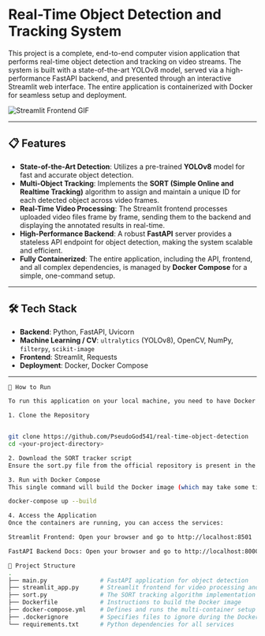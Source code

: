 # Real-Time Object Detection and Tracking System

This project is a complete, end-to-end computer vision application that performs real-time object detection and tracking on video streams. The system is built with a state-of-the-art YOLOv8 model, served via a high-performance FastAPI backend, and presented through an interactive Streamlit web interface. The entire application is containerized with Docker for seamless setup and deployment.

![Streamlit Frontend GIF](<path_to_your_demo.gif>) <!-- A GIF of the app in action would be very impressive here -->

---

## 📋 Features

-   **State-of-the-Art Detection**: Utilizes a pre-trained **YOLOv8** model for fast and accurate object detection.
-   **Multi-Object Tracking**: Implements the **SORT (Simple Online and Realtime Tracking)** algorithm to assign and maintain a unique ID for each detected object across video frames.
-   **Real-Time Video Processing**: The Streamlit frontend processes uploaded video files frame by frame, sending them to the backend and displaying the annotated results in real-time.
-   **High-Performance Backend**: A robust **FastAPI** server provides a stateless API endpoint for object detection, making the system scalable and efficient.
-   **Fully Containerized**: The entire application, including the API, frontend, and all complex dependencies, is managed by **Docker Compose** for a simple, one-command setup.

---

## 🛠️ Tech Stack

-   **Backend**: Python, FastAPI, Uvicorn
-   **Machine Learning / CV**: `ultralytics` (YOLOv8), OpenCV, NumPy, `filterpy`, `scikit-image`
-   **Frontend**: Streamlit, Requests
-   **Deployment**: Docker, Docker Compose

---
```bash
🚀 How to Run

To run this application on your local machine, you need to have Docker and Docker Compose installed.

1. Clone the Repository


git clone https://github.com/PseudoGod541/real-time-object-detection
cd <your-project-directory>

2. Download the SORT tracker script
Ensure the sort.py file from the official repository is present in the root of the project directory.

3. Run with Docker Compose
This single command will build the Docker image (which may take some time on the first run due to the size of the libraries) and start both the FastAPI backend and the Streamlit frontend services.

docker-compose up --build

4. Access the Application
Once the containers are running, you can access the services:

Streamlit Frontend: Open your browser and go to http://localhost:8501

FastAPI Backend Docs: Open your browser and go to http://localhost:8000/docs

📁 Project Structure
.
├── main.py               # FastAPI application for object detection
├── streamlit_app.py      # Streamlit frontend for video processing and tracking
├── sort.py               # The SORT tracking algorithm implementation
├── Dockerfile            # Instructions to build the Docker image
├── docker-compose.yml    # Defines and runs the multi-container setup
├── .dockerignore         # Specifies files to ignore during the Docker build
└── requirements.txt      # Python dependencies for all services
